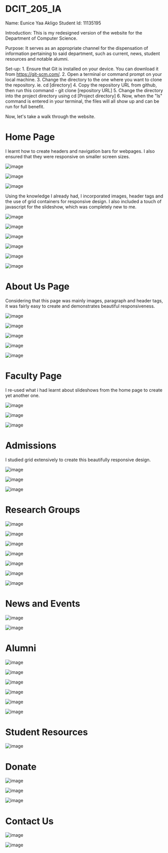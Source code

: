# DCIT_205_IA

Name: Eunice Yaa Akligo
Student Id: 11135195

Introduction: This is my redesigned version of the website for the Department of Computer Science. 

Purpose: It serves as an appropriate channel for the dispensation of information pertaining to said department, such as current, news, student resources and notable alumni.

Set-up: 1. Ensure that Git is installed on your device. You can download it from https://git-scm.com/.
2. Open a terminal or command prompt on your local machine.
3. Change the directory to the one where you want to clone the repository. ie. cd [directory]
4. Copy the repository URL from github, then run this command - git clone [repository URL]
5. Change the directory into the project directory using cd [Project directory]
6. Now, when the "ls" command is entered in your terminal, the files will all show up and can be run for full benefit.

Now, let's take a walk through the website.

# Home Page

I learnt how to create headers and navigation bars for webpages. I also ensured that they were responsive on smaller screen sizes.

![image](https://github.com/euniceongithub/DCIT_205_IA/assets/132356850/90e74a5a-216d-4169-bcee-c13814a8ac59)

![image](https://github.com/euniceongithub/DCIT_205_IA/assets/132356850/55585ff9-2524-43ce-9d0c-a8759e1a7b2d)

![image](https://github.com/euniceongithub/DCIT_205_IA/assets/132356850/f3ce6986-0f05-4457-b611-2232f2143129)

Using the knowledge I already had, I incorporated images, header tags and the use of grid containers for responsive design. I also included a touch of javascript for the slideshow, which was completely new to me.

![image](https://github.com/euniceongithub/DCIT_205_IA/assets/132356850/759f8de4-8edc-4ecc-bc75-d113fd3002f2)


![image](https://github.com/euniceongithub/DCIT_205_IA/assets/132356850/9d5a0736-c4b9-4828-b180-657bc432dc61)


![image](https://github.com/euniceongithub/DCIT_205_IA/assets/132356850/cfe45a29-6a33-4811-8e7b-71ccc3e30c4b)


![image](https://github.com/euniceongithub/DCIT_205_IA/assets/132356850/389b4601-186a-461f-b918-3347dc75b3dd)

![image](https://github.com/euniceongithub/DCIT_205_IA/assets/132356850/35d40112-dc7e-43be-b80f-f516b8e4b2b2)

![image](https://github.com/euniceongithub/DCIT_205_IA/assets/132356850/3bb1f8bd-9544-4f52-a818-d097b357ba6e)

# About Us Page
Considering that this page was mainly images, paragraph and header tags, it was fairly easy to create and demonstrates beautiful responsiveness.

![image](https://github.com/euniceongithub/DCIT_205_IA/assets/132356850/c94e1a05-bbbd-4084-a8a7-23f29dea2d11)

![image](https://github.com/euniceongithub/DCIT_205_IA/assets/132356850/bd653ecb-cd32-4043-8760-4a2efc31da23)

![image](https://github.com/euniceongithub/DCIT_205_IA/assets/132356850/f7aedf22-880b-4607-8d7c-82662310bc7c)

![image](https://github.com/euniceongithub/DCIT_205_IA/assets/132356850/c755176d-06f6-4a0a-9b4d-d6b5e126916f)


![image](https://github.com/euniceongithub/DCIT_205_IA/assets/132356850/46849217-83eb-4b24-a934-8cf9e4b0c167)


# Faculty Page
I re-used what i had learnt about slideshows from the home page to create yet another one.


![image](https://github.com/euniceongithub/DCIT_205_IA/assets/132356850/4db03ad8-41b7-4f57-987a-9493a3050563)

![image](https://github.com/euniceongithub/DCIT_205_IA/assets/132356850/13fa79fe-d4ab-467e-b8e9-ed5e93c29499)

![image](https://github.com/euniceongithub/DCIT_205_IA/assets/132356850/9d7296ec-9aab-4e96-82e5-2a730b684ee1)


# Admissions
I studied grid extensively to create this beautifully responsive design.

![image](https://github.com/euniceongithub/DCIT_205_IA/assets/132356850/57753a7c-f92f-4265-bbb5-593a2e2e2672)

![image](https://github.com/euniceongithub/DCIT_205_IA/assets/132356850/e00b1329-3ddd-4071-a88a-adcc5b31d4cb)

![image](https://github.com/euniceongithub/DCIT_205_IA/assets/132356850/1bb969d7-dd61-4bcd-82e5-f6519083648b)

# Research Groups


![image](https://github.com/euniceongithub/DCIT_205_IA/assets/132356850/b4e7d025-039a-4710-ad5d-1b971bef7d8d)

![image](https://github.com/euniceongithub/DCIT_205_IA/assets/132356850/70237f8e-d7a0-45eb-95fd-4eae5d6d0cb1)

![image](https://github.com/euniceongithub/DCIT_205_IA/assets/132356850/2849e9a7-b27e-4c29-81e1-f80a48943b60)

![image](https://github.com/euniceongithub/DCIT_205_IA/assets/132356850/2a3de2cf-63cf-4ff7-a314-1558f91a2744)

![image](https://github.com/euniceongithub/DCIT_205_IA/assets/132356850/ea00c183-c6c7-4ceb-90e2-2d0729222e3f)

![image](https://github.com/euniceongithub/DCIT_205_IA/assets/132356850/c2af5d28-e278-4fc4-a3c0-d238d4525bd4)

![image](https://github.com/euniceongithub/DCIT_205_IA/assets/132356850/234c8612-5ccb-4294-ac8a-d75d92e0db8f)

# News and Events

![image](https://github.com/euniceongithub/DCIT_205_IA/assets/132356850/78834c14-bb76-4591-98f8-64aaad8126df)

![image](https://github.com/euniceongithub/DCIT_205_IA/assets/132356850/af57351d-a5c9-49ea-af42-7fb6f4ea9a10)

# Alumni

![image](https://github.com/euniceongithub/DCIT_205_IA/assets/132356850/cac48775-361e-41ef-b1ed-7fd7d04aebad)

![image](https://github.com/euniceongithub/DCIT_205_IA/assets/132356850/d36660ce-9c32-4926-b9ce-9b161914878c)

![image](https://github.com/euniceongithub/DCIT_205_IA/assets/132356850/45654e0b-28b5-4019-999d-a025f1e55d61)

![image](https://github.com/euniceongithub/DCIT_205_IA/assets/132356850/9fed2300-667e-4ea5-a48f-4195f2075ab1)

![image](https://github.com/euniceongithub/DCIT_205_IA/assets/132356850/fac1634f-55b9-48c2-85e1-7dd89ca26c76)

![image](https://github.com/euniceongithub/DCIT_205_IA/assets/132356850/3c09e266-de15-48ad-9ebc-d7c54d14ae73)

# Student Resources


![image](https://github.com/euniceongithub/DCIT_205_IA/assets/132356850/9918b030-acef-4488-8d6c-b2e6fafb7e3e)

# Donate

![image](https://github.com/euniceongithub/DCIT_205_IA/assets/132356850/7a5af2a8-9b91-4c6a-9d87-1780718ba216)

![image](https://github.com/euniceongithub/DCIT_205_IA/assets/132356850/c762dcee-201f-4db3-8376-0236964dc597)

![image](https://github.com/euniceongithub/DCIT_205_IA/assets/132356850/2f07eeca-9687-4e86-8c43-db2ef1e6f186)

# Contact Us

![image](https://github.com/euniceongithub/DCIT_205_IA/assets/132356850/a817b8b8-093b-4aaf-9fc5-b50a0bbd7cef)

![image](https://github.com/euniceongithub/DCIT_205_IA/assets/132356850/e30329a8-0678-4c6a-8ded-3987a4adcb55)






























